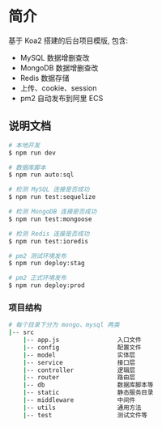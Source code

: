 # 简介

基于 Koa2 搭建的后台项目模版, 包含:

- MySQL 数据增删查改
- MongoDB 数据增删查改
- Redis 数据存储
- 上传、cookie、session
- pm2 自动发布到阿里 ECS


## 说明文档

```sh
# 本地开发
$ npm run dev

# 数据库脚本
$ npm run auto:sql

# 检测 MySQL 连接是否成功
$ npm run test:sequelize

# 检测 MongoDB 连接是否成功
$ npm run test:mongoose

# 检测 Redis 连接是否成功
$ npm run test:ioredis

# pm2 测试环境发布
$ npm run deploy:stag

# pm2 正式环境发布
$ npm run deploy:prod
```


### 项目结构

```bash
# 每个目录下分为 mongo、mysql 两类
|-- src            
    |-- app.js                入口文件         
    |-- config                配置文件
    |-- model                 实体层  
    |-- service               接口层
    |-- controller            逻辑层
    |-- router                路由层
    |-- db                    数据库脚本等
    |-- static                静态服务目录
    |-- middleware            中间件
    |-- utils                 通用方法
    |-- test                  测试文件等
```
